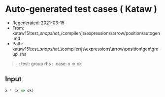 # Auto-generated test cases ( Kataw )
- Regenerated: 2021-03-15
- From: kataw15\test\__snapshot__/compiler/js/expressions/arrow/position/autogen.md
- Path: kataw15\test\__snapshot__\compiler\js\expressions\arrow\position\gen\group_rhs
> :: test: group rhs
> :: case: x => ok
## Input

`````js
x * (x => ok)
`````
